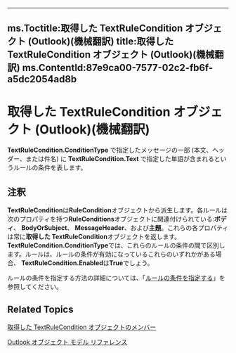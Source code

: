 

---
ms.Toctitle:取得した TextRuleCondition オブジェクト (Outlook)(機械翻訳)
title:取得した TextRuleCondition オブジェクト (Outlook)(機械翻訳)
ms.ContentId:87e9ca00-7577-02c2-fb6f-a5dc2054ad8b
---
# 取得した TextRuleCondition オブジェクト (Outlook)(機械翻訳)




**TextRuleCondition.ConditionType** で指定したメッセージの一部 (本文、ヘッダー、または件名) に **TextRuleCondition.Text** で指定した単語が含まれるというルールの条件を表します。

## 注釈
**TextRuleCondition**は**RuleCondition**オブジェクトから派生します。各ルールは次のプロパティを持つ**RuleConditions**オブジェクトに関連付けられている:**ボディ**、 **BodyOrSubject**、 **MessageHeader**、および**主題**。これらの各プロパティは常に**取得した TextRuleCondition**オブジェクトを返します。**TextRuleCondition.ConditionType**では、これらのルールの条件の間で区別します。ルールは、ルールの条件が有効になっているこれらのいずれかがある場合、 **TextRuleCondition.Enabled**は**True**でしょう。



ルールの条件を指定する方法の詳細については、「[ルールの条件を指定する](812c131a-fe23-1b8b-5e2d-9459d7102630.md)」を参照してください。



## Related Topics

[取得した TextRuleCondition オブジェクトのメンバー](8430e335-3067-95b7-40dd-2bc5df5ee0fe.md)

[Outlook オブジェクト モデル リファレンス](73221b13-d8d8-99b8-3394-b95dbbfd5ddc.md)




